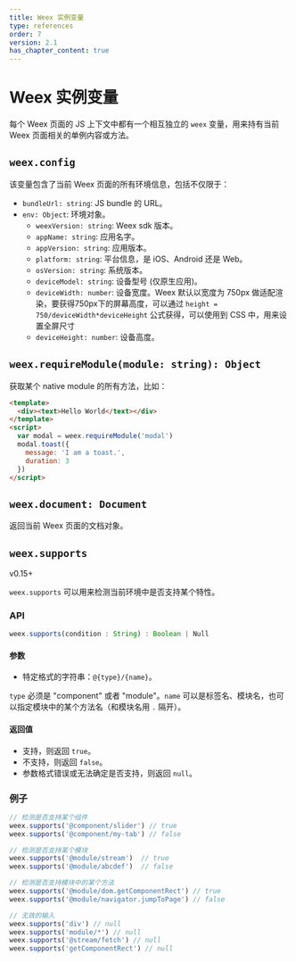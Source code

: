 ```yaml
---
title: Weex 实例变量
type: references
order: 7
version: 2.1
has_chapter_content: true
---
```


# Weex 实例变量

每个 Weex 页面的 JS 上下文中都有一个相互独立的 `weex` 变量，用来持有当前 Weex 页面相关的单例内容或方法。

## `weex.config`

该变量包含了当前 Weex 页面的所有环境信息，包括不仅限于：

* `bundleUrl: string`: JS bundle 的 URL。
* `env: Object`: 环境对象。
    * `weexVersion: string`: Weex sdk 版本。
    * `appName: string`: 应用名字。
    * `appVersion: string`: 应用版本。
    * `platform: string`: 平台信息，是 iOS、Android 还是 Web。
    * `osVersion: string`: 系统版本。
    * `deviceModel: string`: 设备型号 (仅原生应用)。
    * `deviceWidth: number`: 设备宽度。Weex 默认以宽度为 750px 做适配渲染，要获得750px下的屏幕高度，可以通过 `height = 750/deviceWidth*deviceHeight`  公式获得，可以使用到 CSS 中，用来设置全屏尺寸
    * `deviceHeight: number`: 设备高度。

## `weex.requireModule(module: string): Object`

获取某个 native module 的所有方法，比如：

```html
<template>
  <div><text>Hello World</text></div>
</template>
<script>
  var modal = weex.requireModule('modal')
  modal.toast({
    message: 'I am a toast.',
    duration: 3
  })
</script>
```

## `weex.document: Document`

返回当前 Weex 页面的文档对象。

## `weex.supports`
<span class="weex-version">v0.15+</span>

`weex.supports` 可以用来检测当前环境中是否支持某个特性。

### API

```js
weex.supports(condition : String) : Boolean | Null
```

#### 参数

+ 特定格式的字符串：`@{type}/{name}`。

`type` 必须是 "component" 或者 "module"。`name` 可以是标签名、模块名，也可以指定模块中的某个方法名（和模块名用 `.` 隔开）。

#### 返回值

+ 支持，则返回 `true`。
+ 不支持，则返回 `false`。
+ 参数格式错误或无法确定是否支持，则返回 `null`。

### 例子

```js
// 检测是否支持某个组件
weex.supports('@component/slider') // true
weex.supports('@component/my-tab') // false

// 检测是否支持某个模块
weex.supports('@module/stream')  // true
weex.supports('@module/abcdef')  // false

// 检测是否支持模块中的某个方法
weex.supports('@module/dom.getComponentRect') // true
weex.supports('@module/navigator.jumpToPage') // false

// 无效的输入
weex.supports('div') // null
weex.supports('module/*') // null
weex.supports('@stream/fetch') // null
weex.supports('getComponentRect') // null
```
